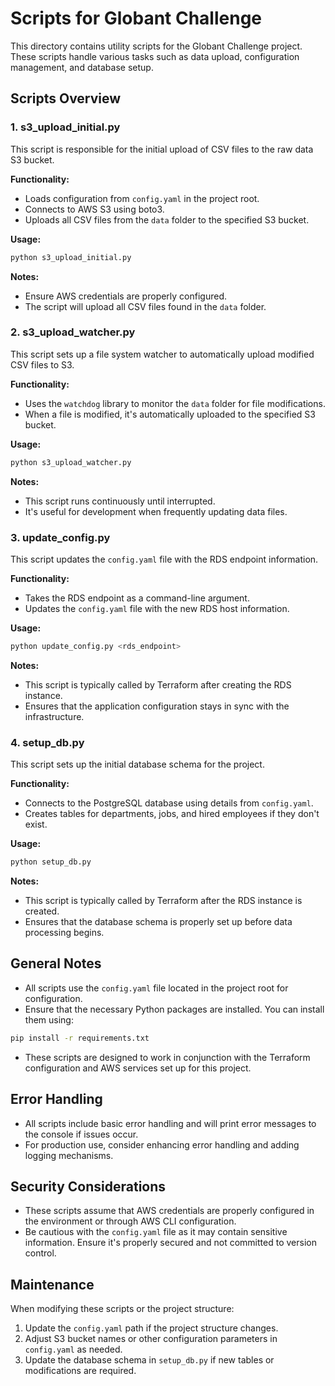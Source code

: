 # Scripts for Globant Challenge

This directory contains utility scripts for the Globant Challenge project. These scripts handle various tasks such as data upload, configuration management, and database setup.

## Scripts Overview

### 1. s3_upload_initial.py

This script is responsible for the initial upload of CSV files to the raw data S3 bucket.

**Functionality:**
- Loads configuration from `config.yaml` in the project root.
- Connects to AWS S3 using boto3.
- Uploads all CSV files from the `data` folder to the specified S3 bucket.

**Usage:**
``` bash
python s3_upload_initial.py
```

**Notes:**
- Ensure AWS credentials are properly configured.
- The script will upload all CSV files found in the `data` folder.

### 2. s3_upload_watcher.py

This script sets up a file system watcher to automatically upload modified CSV files to S3.

**Functionality:**
- Uses the `watchdog` library to monitor the `data` folder for file modifications.
- When a file is modified, it's automatically uploaded to the specified S3 bucket.

**Usage:**

``` bash
python s3_upload_watcher.py
```
**Notes:**
- This script runs continuously until interrupted.
- It's useful for development when frequently updating data files.

### 3. update_config.py

This script updates the `config.yaml` file with the RDS endpoint information.

**Functionality:**
- Takes the RDS endpoint as a command-line argument.
- Updates the `config.yaml` file with the new RDS host information.

**Usage:**
``` bash
python update_config.py <rds_endpoint>
```
**Notes:**
- This script is typically called by Terraform after creating the RDS instance.
- Ensures that the application configuration stays in sync with the infrastructure.

### 4. setup_db.py

This script sets up the initial database schema for the project.

**Functionality:**
- Connects to the PostgreSQL database using details from `config.yaml`.
- Creates tables for departments, jobs, and hired employees if they don't exist.

**Usage:**
``` bash
python setup_db.py
```
**Notes:**
- This script is typically called by Terraform after the RDS instance is created.
- Ensures that the database schema is properly set up before data processing begins.

## General Notes

- All scripts use the `config.yaml` file located in the project root for configuration.
- Ensure that the necessary Python packages are installed. You can install them using:
``` bash
pip install -r requirements.txt
```
- These scripts are designed to work in conjunction with the Terraform configuration and AWS services set up for this project.

## Error Handling

- All scripts include basic error handling and will print error messages to the console if issues occur.
- For production use, consider enhancing error handling and adding logging mechanisms.

## Security Considerations

- These scripts assume that AWS credentials are properly configured in the environment or through AWS CLI configuration.
- Be cautious with the `config.yaml` file as it may contain sensitive information. Ensure it's properly secured and not committed to version control.

## Maintenance

When modifying these scripts or the project structure:
1. Update the `config.yaml` path if the project structure changes.
2. Adjust S3 bucket names or other configuration parameters in `config.yaml` as needed.
3. Update the database schema in `setup_db.py` if new tables or modifications are required.